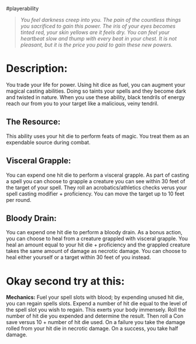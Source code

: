 #playerability 
>*You feel darkness creep into you. The pain of the countless things you sacrificed to gain this power. The iris of your eyes becomes tinted red, your skin yellows are it feels dry. You can feel your heartbeat slow and thump with every beat in your chest. It is not pleasant, but it is the price you paid to gain these new powers.*
# Description:
You trade your life for power. Using hit dice as fuel, you can augment your magical casting abilities. Doing so taints your spells and they become dark and twisted in nature. When you use these ability, black tendrils of energy reach our from you to your target like a malicious, veiny tendril. 
## The Resource:
This ability uses your hit die to perform feats of magic. You treat them as an expendable source during combat. 
## Visceral Grapple:
You can expend one hit die to perform a visceral grapple. As part of casting a spell you can choose to grapple a creature you can see within 30 feet of the target of your spell. They roll an acrobatics/athletics checks verus your spell casting modifier + proficiency. You can move the target up to 10 feet per round. 
## Bloody Drain:
You can expend one hit die to perform a bloody drain. As a bonus action, you can choose to heal from a creature grappled with visceral grapple. You heal an amount equal to your hit die + proficiency and the grappled creature takes the same amount of damage as necrotic damage. You can choose to heal either yourself or a target within 30 feet of you instead.

# Okay second try at this:
**Mechanics:**
Fuel your spell slots with blood; by expending unused hit die, you can regain spells slots. Expend a number of hit die equal to the level of the spell slot you wish to regain. This exerts your body immensely. Roll the number of hit die you expended and determine the result. Then roll a Con save versus 10 + number of hit die used. On a failure you take the damage rolled from your hit die in necrotic damage. On a success, you take half damage. 